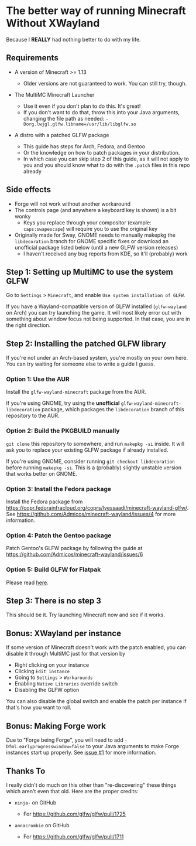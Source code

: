 # The better way of running Minecraft Without XWayland

Because I **REALLY** had nothing better to do with my life.

## Requirements

- A version of Minecraft >= 1.13

  - Older versions are not guaranteed to work. You can still try, though.

- The MultiMC Minecraft Launcher

  - Use it even if you don't plan to do this. It's great!
  - If you don't want to do that, throw this into your Java arguments, changing
    the file path as needed: `-Dorg.lwjgl.glfw.libname=/usr/lib/libglfw.so`

- A distro with a patched GLFW package

  - This guide has steps for Arch, Fedora, and Gentoo
  - Or the knowledge on how to patch packages in your distribution.
  - In which case you can skip step 2 of this guide, as it will not apply to you
    and you should know what to do with the `.patch` files in this repo already

## Side effects

- Forge will not work without another workaround
- The controls page (and anywhere a keyboard key is shown) is a bit wonky
  - Keys you replace through your compositor (example: `caps:swapescape`) will
    require you to use the original key
- Originally made for Sway, GNOME needs to manually makepkg the `libdecoration`
  branch for GNOME specific fixes or download an unofficial package listed below
  (until a new GLFW version releases)
  - I haven't received any bug reports from KDE, so it'll (probably) work

## Step 1: Setting up MultiMC to use the system GLFW

Go to `Settings` > `Minecraft`, and enable `Use system installation of GLFW`.

If you have a Wayland-compatible version of GLFW installed (`glfw-wayland` on
Arch) you can try launching the game. It will most likely error out with
something about window focus not being supported. In that case, you are in the
right direction.

## Step 2: Installing the patched GLFW library

If you're not under an Arch-based system, you're mostly on your own here. You
can try waiting for someone else to write a guide I guess.

### Option 1: Use the AUR

Install the `glfw-wayland-minecraft` package from the AUR.

If you're using GNOME, try using the **unofficial**
`glfw-wayland-minecraft-libdecoration` package, which packages the
`libdecoration` branch of this repository to the AUR.

### Option 2: Build the PKGBUILD manually

`git clone` this repository to somewhere, and run `makepkg -si` inside. It will
ask you to replace your existing GLFW package if already installed.

If you're using GNOME, consider running `git checkout libdecoration` before
running `makepkg -si`. This is a (probably) slightly unstable version that works
better on GNOME.

### Option 3: Install the Fedora package

Install the Fedora package from https://copr.fedorainfracloud.org/coprs/lyessaadi/minecraft-wayland-glfw/.
See https://github.com/Admicos/minecraft-wayland/issues/4 for more information.

### Option 4: Patch the Gentoo package

Patch Gentoo's GLFW package by following the guide at https://github.com/Admicos/minecraft-wayland/issues/6

### Option 5: Build GLFW for Flatpak

Please read [here](./FLATPAK.md).

## Step 3: There is no step 3

This should be it. Try launching Minecraft now and see if it works.

## Bonus: XWayland per instance

If some version of Minecraft doesn't work with the patch enabled, you can
disable it through MultiMC just for that version by

- Right clicking on your instance
- Clicking `Edit instance`
- Going to `Settings` > `Workarounds`
- Enabling `Native Libraries` override switch
- Disabling the GLFW option

You can also disable the global switch and enable the patch per instance if
that's how you want to roll.

## Bonus: Making Forge work

Due to "Forge being Forge", you will need to add
`-Dfml.earlyprogresswindow=false` to your Java arguments to make Forge instances
start up properly. See [issue #1](https://github.com/Admicos/minecraft-wayland/issues/1)
for more information.

## Thanks To

I really didn't do much on this other than "re-discovering" these things which
aren't even that old. Here are the proper credits:

- `ninja-` on GitHub

  - For https://github.com/glfw/glfw/pull/1725

- `annacrombie` on GitHub

  - For https://github.com/glfw/glfw/pull/1711

